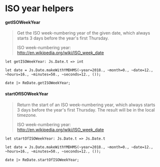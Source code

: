 # ISO year helpers

#### getISOWeekYear

> Get the ISO week-numbering year of the given date, which always starts 3 days before the year's first Thursday.
>
> ISO week-numbering year: http://en.wikipedia.org/wiki/ISO_week_date

`let getISOWeekYear: Js.Date.t => int`

```reason
let date = Js.Date.makeWithYMDHMS(~year=2018., ~month=0., ~date=12., ~hours=16., ~minutes=50., ~seconds=12., ());

date |> ReDate.getISOWeekYear;
```

#### startOfISOWeekYear

> Return the start of an ISO week-numbering year, which always starts 3 days before the year's first Thursday. The result will be in the local timezone.
>
> ISO week-numbering year: http://en.wikipedia.org/wiki/ISO_week_date

`let startOfISOWeekYear: Js.Date.t => Js.Date.t`

```reason
let date = Js.Date.makeWithYMDHMS(~year=2018., ~month=0., ~date=12., ~hours=16., ~minutes=50., ~seconds=12., ());

date |> ReDate.startOfISOWeekYear;
```
